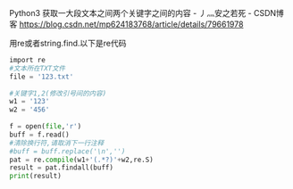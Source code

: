 Python3 获取一大段文本之间两个关键字之间的内容 - 丿灬安之若死 - CSDN博客 https://blog.csdn.net/mp624183768/article/details/79661978

用re或者string.find.以下是re代码

```py
import re
#文本所在TXT文件
file = '123.txt'
 
#关键字1,2(修改引号间的内容)
w1 = '123'
w2 = '456'
 
f = open(file,'r')
buff = f.read()
#清除换行符,请取消下一行注释
#buff = buff.replace('\n','')
pat = re.compile(w1+'(.*?)'+w2,re.S)
result = pat.findall(buff)
print(result)
```